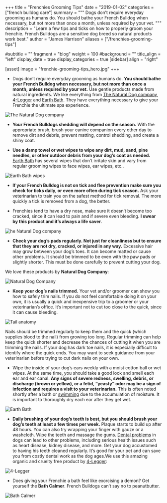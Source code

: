 +++
title = "Frenchies Grooming Tips"
date = "2019-01-02"
categories = ["french bulldog care"]
summary = """
Dogs don’t require everyday grooming as humans do. You should bathe your French Bulldog when necessary, but not more than once a month, unless required by your vet.
"""
description = "Learn a few tips and ticks on how to properly groom your frenchie. French Bulldogs are a sensitive dog breed so natural products work best."
author = "James Harrison"
aliases = ["/frenchies-grooming-tips"]

#subtitle = ""
fragment = "blog"
weight = 100
#background = ""
title_align = "left"
display_date = true
display_categories = true
[sidebar]
  align = "right"

[asset]
  image = "frenchie-grooming-tips_hero.jpg"
+++

- Dogs don’t require everyday grooming as humans do. **You should bathe your French Bulldog when necessary, but not more than once a month, unless required by your vet.** Use gentle products made from natural ingredients. We like everything from [The Natural Dog company](https://naturaldogcompany.com/), [4-Legger](https://www.4-legger.com/) and [Earth Bath](https://earthbath.com/). They have everything necessary to give your Frenchie the ultimate spa experience.

![The Natural Dog company](https://d33wubrfki0l68.cloudfront.net/668119c66df9c78cb9608a738e86ce64540d8171/92ac5/img/blog/frenchie-grooming-tips_1.jpg)

- **Your French Bulldogs shedding will depend on the season.** With the appropriate brush, brush your canine companion every other day to remove dirt and debris, prevent matting, control shedding, and create a shiny coat.

- **Use a damp towel or wet wipes to wipe any dirt, mud, sand, pine needles, or other outdoor debris from your dog’s coat as needed.** [Earth Bath](https://earthbath.com/product-category/wipes/) has several wipes that don’t irritate skin and vary from regular grooming wipes to face wipes, ear wipes, etc..

![Earth Bath wipes](https://d33wubrfki0l68.cloudfront.net/ff41c1b55493901aa9d6e34cdb7ea857195ebe91/452dd/img/blog/frenchie-grooming-tips_2.jpg)

- **If your French Bulldog is not on tick and flee prevention make sure you check for ticks daily, or even more often during tick season.** Ask your veterinarian to train you on the safest method for tick removal. The more quickly a tick is removed from a dog, the better.

- Frenchies tend to have a dry nose, make sure it doesn’t become too cracked, since it can lead to pain and if severe even bleeding. **I swear by this product and it’s always a life saver.**

![he Natural Dog company](https://d33wubrfki0l68.cloudfront.net/d4f0108a0c58dd4f97171b0176a5c731c02641c3/c8444/img/blog/frenchie-grooming-tips_3.jpg)

- **Check your dog’s pads regularly. Not just for cleanliness but to ensure that they are not dry, cracked, or injured in any way.** Excessive hair may grow between your dog’s toes. It can become matted or cause other problems. It should be trimmed to be even with the paw pads or slightly shorter. This must be done carefully to prevent cutting your dog.

We love these products by **Natural Dog Company**:

![Natural Dog Company](https://d33wubrfki0l68.cloudfront.net/f972483089a7714c9a26104ff7e521ecd8df2e14/16ff6/img/blog/frenchie-grooming-tips_4.jpg)

- **Keep your dog’s nails trimmed.** Your vet and/or groomer can show you how to safely trim nails. If you do not feel comfortable doing it on your own, it is usually a quick and inexpensive trip to a groomer or your veterinarian’s office. It’s important not to cut too close to the quick, since it can cause bleeding.

![Tail anatomy](https://d33wubrfki0l68.cloudfront.net/b5fc028d1f8f9a9fcddab89cce037fa354422688/0c4ad/img/blog/frenchie-grooming-tips_5.jpg)

Nails should be trimmed regularly to keep them and the quick (which supplies blood to the nail) from growing too long. Regular trimming can help keep the quick shorter and decrease the chances of cutting it when you are trimming the nails. If your dog has dark toe nails, it is especially difficult to identify where the quick ends. You may want to seek guidance from your veterinarian before trying to cut dark nails on your own.

- Wipe the inside of your dog’s ears weekly with a moist cotton ball or wet wipes. At the same time, you should take a good look and smell each ear and ear canal. **Any signs of severe redness, swelling, debris, or discharge (brown or yellow), or a fetid, “yeasty” odor may be a sign of infection and requires a visit to your veterinarian.** This is often noted shortly after a bath or [swimming](https://www.akc.org/expert-advice/training/basic-training/teaching-a-dog-to-swim-canine-swimming-lesson-101/) due to the accumulation of moisture. It is important to thoroughly dry each ear after they get wet.

![Earth Bath](https://d33wubrfki0l68.cloudfront.net/f21e38ebcc9d4ae310d1ed75ad1776e80bba9d09/3789d/img/blog/frenchie-grooming-tips_6.jpg)

- **Daily brushing of your dog’s teeth is best, but you should brush your dog’s teeth at least a few times per week.** Plaque starts to build up after 48 hours. You can also try wrapping your finger with gauze or a washcloth. Wipe the teeth and massage the gums. [Dental problems](https://www.akc.org/expert-advice/health/dog-myths-debunked-dog-dental-care/) in dogs can lead to other problems, including serious health issues such as heart disease, kidney disease, and more. Get your dog accustomed to having his teeth cleaned regularly. It’s good for your pet and can save you from costly dental work as the dog ages.We use this amazing organic and cruelty free product by [4-Legger](https://www.4-legger.com/collections/dental-care/products/mint-fresh-all-natural-dental-powder):

![4-Legger](https://d33wubrfki0l68.cloudfront.net/2be9068d1bd38b9d28b0c0897850dc4d0c965554/60315/img/blog/frenchie-grooming-tips_7.jpg)

- Does giving your Frenchie a bath feel like exorcising a demon? Get yourself the **Bath Calmer**. French Bulldogs can’t say no to peanutbutter.

![Bath Calmer](https://d33wubrfki0l68.cloudfront.net/a253622c090778da3031c2160b168158a92b71e3/ac60a/img/blog/frenchie-grooming-tips_8.jpg)